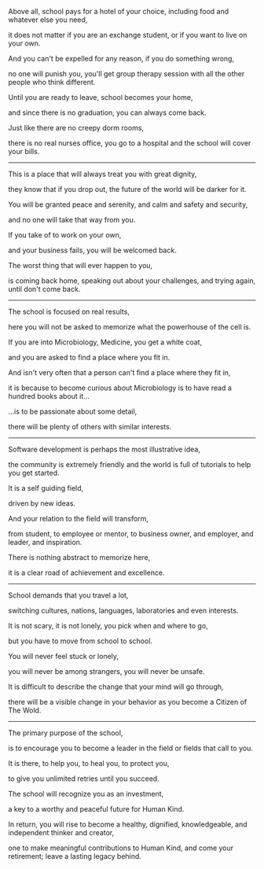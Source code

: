 Above all, school pays for a hotel of your choice, including food and whatever else you need,

it does not matter if you are an exchange student, or if you want to live on your own.

And you can't be expelled for any reason, if you do something wrong,

no one will punish you, you'll get group therapy session with all the other people who think different.

Until you are ready to leave, school becomes your home,

and since there is no graduation, you can always come back.

Just like there are no creepy dorm rooms,

there is no real nurses office, you go to a hospital and the school will cover your bills.

---

This is a place that will always treat you with great dignity,

they know that if you drop out, the future of the world will be darker for it.

You will be granted peace and serenity, and calm and safety and security,

and no one will take that way from you.

If you take of to work on your own,

and your business fails, you will be welcomed back.

The worst thing that will ever happen to you,

is coming back home, speaking out about your challenges, and trying again, until don't come back.

---

The school is focused on real results,

here you will not be asked to memorize what the powerhouse of the cell is.

If you are into Microbiology, Medicine, you get a white coat,

and you are asked to find a place where you fit in.

And isn't very often that a person can't find a place where they fit in,

it is because to become curious about Microbiology is to have read a hundred books about it...

...is to be passionate about some detail,

there will be plenty of others with similar interests.

---

Software development is perhaps the most illustrative idea,

the community is extremely friendly and the world is full of tutorials to help you get started.

It is a self guiding field,

driven by new ideas.

And your relation to the field will transform,

from student, to employee or mentor, to business owner, and employer, and leader, and inspiration.

There is nothing abstract to memorize here,

it is a clear road of achievement and excellence.

---

School demands that you travel a lot,

switching cultures, nations, languages, laboratories and even interests.

It is not scary, it is not lonely, you pick when and where to go,

but you have to move from school to school.

You will never feel stuck or lonely,

you will never be among strangers, you will never be unsafe.

It is difficult to describe the change that your mind will go through,

there will be a visible change in your behavior as you become a Citizen of The Wold.

---

The primary purpose of the school,

is to encourage you to become a leader in the field or fields that call to you.

It is there, to help you, to heal you, to protect you,

to give you unlimited retries until you succeed.

The school will recognize you as an investment,

a key to a worthy and peaceful future for Human Kind.

In return, you will rise to become a healthy, dignified, knowledgeable, and independent thinker and creator,

one to make meaningful contributions to Human Kind, and come your retirement; leave a lasting legacy behind.
